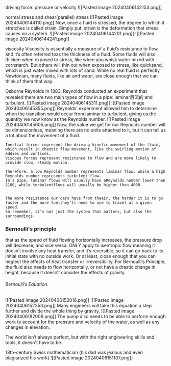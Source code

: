driving force: pressure or velocity
![[Pasted image 20240406142153.png]]

normal stress and shear(parallel) stress
![[Pasted image 20240406144110.png]]
Now, once a fluid is stressed, the degree to which it stretches is called strain. Simply put, strain is the deformation that stress causes on a system.
![[Pasted image 20240406144201.png]]
![[Pasted image 20240406144241.png]]

viscosity
Viscosity is essentially a measure of a fluid’s resistance to flow, and it’s often referred toas the thickness of a fluid.
	Some fluids will also thicken when exposed to stress, like when you whisk water mixed with cornstarch.
	But others will thin out when exposed to stress, like quicksand, which is just water mixed with lots of sand. 
While no real fluid is perfectly Newtonian, many fluids, like air and water, are close enough that we can think of them that way.

Osborne Reynolds
	In 1883, Reynolds conducted an experiment that revealed there are two main types of flow in a pipe: laminar层流的 and turbulent.
	![[Pasted image 20240406145311.png]]
	![[Pasted image 20240406145355.png]]
	Reynolds’ experiment allowed him to determine when the transition would occur from laminar to turbulent, giving us the quantity we now know as the Reynolds number.
	![[Pasted image 20240406145605.png]]
	Now, the value we get for our Reynolds number will be dimensionless, meaning there are no units attached to it, but it can tell us a lot about the movement of a fluid.

	Inertial forces represent the driving kinetic movement of the fluid, which result in chaotic flow movement, like the swirling motion of eddies and vortices.
	Viscous forces represent resistance to flow and are more likely to provide slow, steady motion.  

	Therefore, a low Reynolds number represents laminar flow, while a high Reynolds number represents turbulent flow.
	In a pipe, laminar flows will usually have aReynolds number lower than 2100, while turbulentflows will usually be higher than 4000.


	The more resistance our cars have from theair, the harder it is to go faster and the more fuelthey’ll need to use to travel at a given speed.
	So remember, it’s not just the system that matters, but also the surroundings.

### Bernoulli's principle
that as the speed of fluid flowing horizontally increases, the pressure drop will decrease, and vice versa.
ONLY apply to isentropic flow
meaning it doesn’t involve any heat transfer, and it’s reversible, so it can go back to its initial state with no outside work.
Or at least, close enough that you can neglect the effects of heat transfer or irreversibility.
For Bernoulli’s Principle, the fluid also needs to flow horizontally, or not have a drastic change in height, because it doesn’t consider the effects of gravity.

###### Bernoulli’s Equation.
![[Pasted image 20240406152016.png]]
![[Pasted image 20240406152353.png]]
Many engineers will take this equation a step further and divide the whole thing by gravity,
![[Pasted image 20240406182006.png]]
The pump also needs to be able to perform enough work to account for the pressure and velocity of the water, as well as any changes in elevation.

The world isn’t always perfect, but with the right engineering skills and tools, it doesn't have to be.

18th-century Swiss mathematician
(his dad was jealous and even plagiarized his work)
![[Pasted image 20240406151107.png]]
